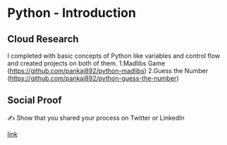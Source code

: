 <!-- This is a template you can use for quick progress days. It removes a lot of the steps we encourage you to share in the longer template 000-DAY-ARTICLE-LONG-TEMPLATE.MD-->

# Python - Introduction

## Cloud Research
 I completed with basic concepts of Python like variables and control flow and created projects on both of them.
1.Madlibs Game (https://github.com/pankaj892/python-madlibs)
2.Guess the Number (https://github.com/pankaj892/python-guess-the-number)

## Social Proof

✍️ Show that you shared your process on Twitter or LinkedIn

[link](https://www.linkedin.com/feed/update/urn:li:share:7021877150949548033/)
